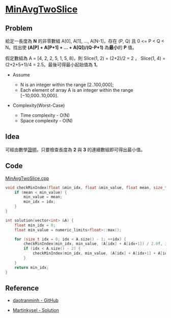 # [MinAvgTwoSlice](https://codility.com/programmers/lessons/5-prefix_sums/min_avg_two_slice/)

## Problem

給定一長度為 **N** 的非零數組 A[0], A[1], ..., A[N-1]，存在 (P, Q) 且 0 <= P < Q < N。找出使 **(A[P] + A[P+1] + ... + A[Q])/(Q-P+1)** 為**最小**的 **P** 值。

假定數組為 A = [4, 2, 2, 5, 1, 5, 8]，則 Slice(1, 2) = (2+2)/2 = 2 ， Slice(1, 4) = (2+2+5+1)/4 = 2.5。最後可得最小起始值為 **1**。

- Assume
  - N is an integer within the range [2..100,000];
  - Each element of array A is an integer within the range [−10,000..10,000].

- Complexity(Worst-Case)
  - Time complexity - O(N)
  - Space complexity - O(N)

## Idea

可經由數學[證明](https://github.com/daotranminh/playground/blob/master/src/codibility/MinAvgTwoSlice/proof.pdf)，只要檢查長度為 **2** 與 **3** 的連續數組即可得出最小值。

## Code

[MinAvgTwoSlice.cpp](MinAvgTwoSlice.cpp)

```cpp
void checkMinIndex(float &min_idx, float &min_value, float mean, size_t idx) {
    if (mean < min_value) {
        min_value = mean;
        min_idx = idx;
    }
}

int solution(vector<int> &A) {
    float min_idx = 0;
    float min_value = numeric_limits<float>::max();

    for (size_t idx = 0; idx < A.size() - 1; ++idx) {
        checkMinIndex(min_idx, min_value, (A[idx] + A[idx+1]) / 2.0f, idx);
        if (idx < A.size() - 2) {
            checkMinIndex(min_idx, min_value, (A[idx] + A[idx+1] + A[idx+2]) / 3.0f, idx);
        }
    }
    return min_idx;
}
```

## Reference

- [daotranminh - GitHub](https://github.com/daotranminh/playground/blob/master/src/codibility/MinAvgTwoSlice/proof.pdf)

- [Martinkysel - Solution](https://www.martinkysel.com/codility-minavgtwoslice-solution/)